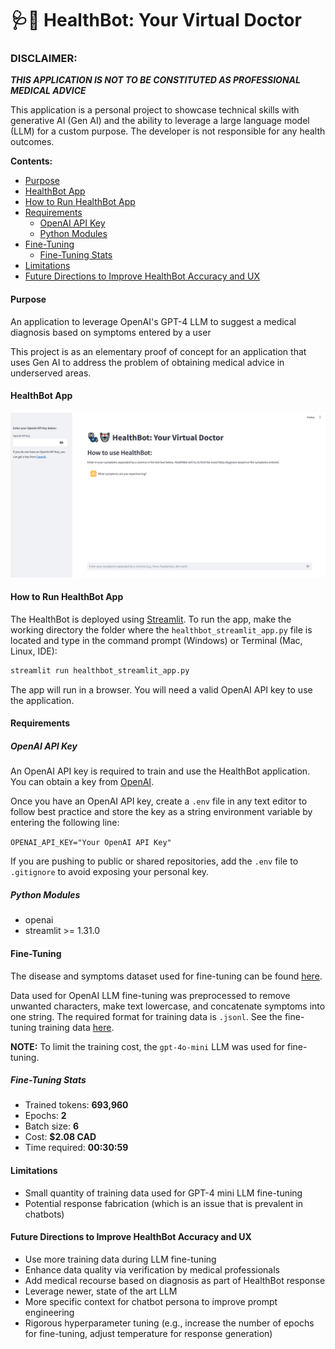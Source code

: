 # 🩺🤖 HealthBot: Your Virtual Doctor

### DISCLAIMER:  
***THIS APPLICATION IS NOT TO BE CONSTITUTED AS PROFESSIONAL MEDICAL ADVICE***  

This application is a personal project to showcase technical skills with generative AI (Gen AI) and the ability to leverage a large language model (LLM) for a custom purpose. The developer is not responsible for any health outcomes.

**Contents:**
- [Purpose](#Purpose)
- [HealthBot App](#HealthBot-App)
- [How to Run HealthBot App](#How-to-Run-HealthBot-App)
- [Requirements](#Requirements)
  - [OpenAI API Key](#OpenAI-API-Key)
  - [Python Modules](#Python-Modules)
- [Fine-Tuning](#Fine-Tuning)
  - [Fine-Tuning Stats](#Fine-Tuning-Stats)
- [Limitations](#Limitations)
- [Future Directions to Improve HealthBot Accuracy and UX](#Future-Directions-to-Improve-HealthBot-Accuracy-and-UX)

#### Purpose

An application to leverage OpenAI's GPT-4 LLM to suggest a medical diagnosis based on symptoms entered by a user

This project is as an elementary proof of concept for an application that uses Gen AI to address the problem of obtaining medical advice in underserved areas.

#### HealthBot App
![](./demo_gif/healthbot_streamlit_demo.gif)

#### How to Run HealthBot App

The HealthBot is deployed using [Streamlit](https://streamlit.io/). To run the app, make the working directory the folder where the `healthbot_streamlit_app.py` file is located and type in the command prompt (Windows) or Terminal (Mac, Linux, IDE):
```bash
streamlit run healthbot_streamlit_app.py
```
The app will run in a browser. You will need a valid OpenAI API key to use the application.


#### Requirements
##### OpenAI API Key
An OpenAI API key is required to train and use the HealthBot application. You can obtain a key from [OpenAI](https://platform.openai.com/account/api-keys).

Once you have an OpenAI API key, create a `.env` file in any text editor to follow best practice and store the key as a string environment variable by entering the following line:

`OPENAI_API_KEY="Your OpenAI API Key"`

If you are pushing to public or shared repositories, add the `.env` file to `.gitignore` to avoid exposing your personal key.

##### Python Modules
- openai
- streamlit >= 1.31.0

#### Fine-Tuning

The disease and symptoms dataset used for fine-tuning can be found [here](https://www.kaggle.com/datasets/choongqianzheng/disease-and-symptoms-dataset/data?select=DiseaseAndSymptoms.csv).

Data used for OpenAI LLM fine-tuning was preprocessed to remove unwanted characters, make text lowercase, and concatenate symptoms into one string. The required format for training data is `.jsonl`. See the fine-tuning training data [here](./fine_tuning_data/chat_data_for_fine_tuning.jsonl).

**NOTE:** To limit the training cost, the `gpt-4o-mini` LLM was used for fine-tuning.

##### Fine-Tuning Stats
- Trained tokens: **693,960**
- Epochs: **2**
- Batch size: **6**
- Cost: **$2.08 CAD**
- Time required: **00:30:59**

#### Limitations
- Small quantity of training data used for GPT-4 mini LLM fine-tuning
- Potential response fabrication (which is an issue that is prevalent in chatbots)

#### Future Directions to Improve HealthBot Accuracy and UX
- Use more training data during LLM fine-tuning
- Enhance data quality via verification by medical professionals
- Add medical recourse based on diagnosis as part of HealthBot response
- Leverage newer, state of the art LLM
- More specific context for chatbot persona to improve prompt engineering
- Rigorous hyperparameter tuning (e.g., increase the number of epochs for fine-tuning, adjust temperature for response generation)
